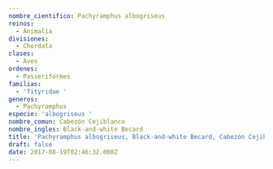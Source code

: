 ```yaml
---
nombre_cientifico: Pachyramphus albogriseus
reinos:
  - Animalia
divisiones:
  - Chordata
clases:
  - Aves
ordenes:
  - Passeriformes
familias:
  - 'Tityridae '
generos:
  - Pachyramphus
especie: 'albogriseus '
nombre_comun: Cabezón Cejiblanco
nombre_ingles: Black-and-white Becard
title: 'Pachyramphus albogriseus, Black-and-white Becard, Cabezón Cejiblanco'
draft: false
date: 2017-08-19T02:46:32.000Z
---
```


